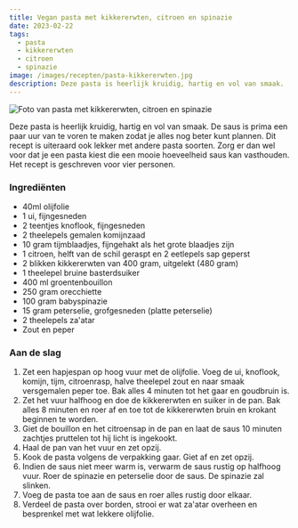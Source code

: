 ```yaml
---
title: Vegan pasta met kikkererwten, citroen en spinazie
date: 2023-02-22
tags:
  - pasta
  - kikkererwten
  - citroen
  - spinazie
image: /images/recepten/pasta-kikkererwten.jpg
description: Deze pasta is heerlijk kruidig, hartig en vol van smaak.
---
```


![Foto van pasta met kikkererwten, citroen en spinazie]({{image}})

Deze pasta is heerlijk kruidig, hartig en vol van smaak. De saus is prima een paar uur van te voren te maken zodat je alles nog beter kunt plannen. Dit recept is uiteraard ook lekker met andere pasta soorten. Zorg er dan wel voor dat je een pasta kiest die een mooie hoeveelheid saus kan vasthouden. Het recept is geschreven voor vier personen.

### Ingrediënten

- 40ml olijfolie
- 1 ui, fijngesneden
- 2 teentjes knoflook, fijngesneden
- 2 theelepels gemalen komijnzaad
- 10 gram tijmblaadjes, fijngehakt als het grote blaadjes zijn
- 1 citroen, helft van de schil geraspt en 2 eetlepels sap geperst
- 2 blikken kikkererwten van 400 gram, uitgelekt (480 gram)
- 1 theelepel bruine basterdsuiker
- 400 ml groentenbouillon
- 250 gram orecchiette
- 100 gram babyspinazie
- 15 gram peterselie, grofgesneden (platte peterselie)
- 2 theelepels za'atar
- Zout en peper

### Aan de slag

1. Zet een hapjespan op hoog vuur met de olijfolie. Voeg de ui, knoflook, komijn, tijm, citroenrasp, halve theelepel zout en naar smaak versgemalen peper toe. Bak alles 4 minuten tot het gaar en goudbruin is.
2. Zet het vuur halfhoog en doe de kikkererwten en suiker in de pan. Bak alles 8 minuten en roer af en toe tot de kikkererwten bruin en krokant beginnen te worden.
3. Giet de bouillon en het citroensap in de pan en laat de saus 10 minuten zachtjes pruttelen tot hij licht is ingekookt.
4. Haal de pan van het vuur en zet opzij.
5. Kook de pasta volgens de verpakking gaar. Giet af en zet opzij.
6. Indien de saus niet meer warm is, verwarm de saus rustig op halfhoog vuur. Roer de spinazie en peterselie door de saus. De spinazie zal slinken.
7. Voeg de pasta toe aan de saus en roer alles rustig door elkaar.
8. Verdeel de pasta over borden, strooi er wat za'atar overheen en besprenkel met wat lekkere olijfolie.
